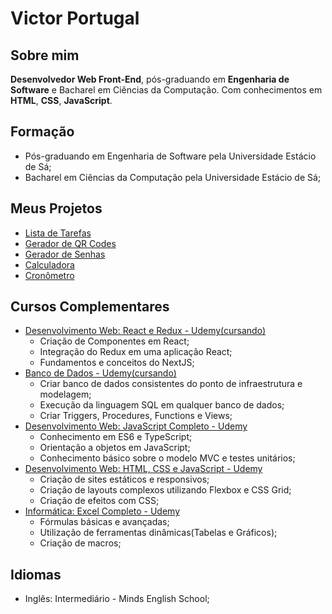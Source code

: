 # Victor Portugal

## Sobre mim
<strong>Desenvolvedor Web Front-End</strong>, pós-graduando em <strong>Engenharia de Software</strong> e Bacharel em Ciências da Computação. Com conhecimentos em <strong>HTML</strong>, <strong>CSS</strong>, <strong>JavaScript</strong>.

## Formação
* Pós-graduando em Engenharia de Software pela Universidade Estácio de Sá;
* Bacharel em Ciências da Computação pela Universidade Estácio de Sá;

## Meus Projetos
* <a href="https://victorportugal8.github.io/lista-tarefas/" target="_blank">Lista de Tarefas</a>
* <a href="https://victorportugal8.github.io/gerador-qr-code/" target="_blank">Gerador de QR Codes</a>
* <a href="https://victorportugal8.github.io/gerador-senhas/" target="_blank">Gerador de Senhas</a>
* <a href="https://victorportugal8.github.io/calculadoraJS/" target="_blank">Calculadora</a>
* <a href="https://victorportugal8.github.io/cronometro/" target="_blank">Cronômetro</a>

## Cursos Complementares
* <a href="https://www.udemy.com/course/react-redux-pt/" target="_blank">Desenvolvimento Web: React e Redux - Udemy(cursando)</a>
    * Criação de Componentes em React;
    * Integração do Redux em uma aplicação React;
    * Fundamentos e conceitos do NextJS;
* <a href="https://www.udemy.com/course/bancos-de-dados-relacionais-basico-avancado/" target="_blank">Banco de Dados - Udemy(cursando)</a>
    * Criar banco de dados consistentes do ponto de infraestrutura e modelagem;
    * Execução da linguagem SQL em qualquer banco de dados;
    * Criar Triggers, Procedures, Functions e Views;
* <a href="https://www.udemy.com/course/javascript-completo-2018-do-iniciante-ao-mestre/" target="_blank">Desenvolvimento Web: JavaScript Completo - Udemy</a>
    * Conhecimento em ES6 e TypeScript;
    * Orientação a objetos em JavaScript;
    * Conhecimento básico sobre o modelo MVC e testes unitários;
* <a href="https://www.udemy.com/course/curso-web-design-fundamentos-aprenda-html-css-e-javascript/" target="_blank">Desenvolvimento Web: HTML, CSS e JavaScript - Udemy</a>
    * Criação de sites estáticos e responsivos;
    * Criação de layouts complexos utilizando Flexbox e CSS Grid;
    * Criação de efeitos com CSS;
* <a href="https://www.udemy.com/course/curso-excel-completo/" target="_blank">Informática: Excel Completo - Udemy</a>
    * Fórmulas básicas e avançadas;
    * Utilização de ferramentas dinâmicas(Tabelas e Gráficos);
    * Criação de macros;

## Idiomas
* Inglês: Intermediário - Minds English School;
